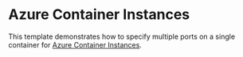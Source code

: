 # Azure Container Instances

This template demonstrates how to specify multiple ports on a single container for [Azure Container Instances](https://docs.microsoft.com/en-us/azure/container-instances/).